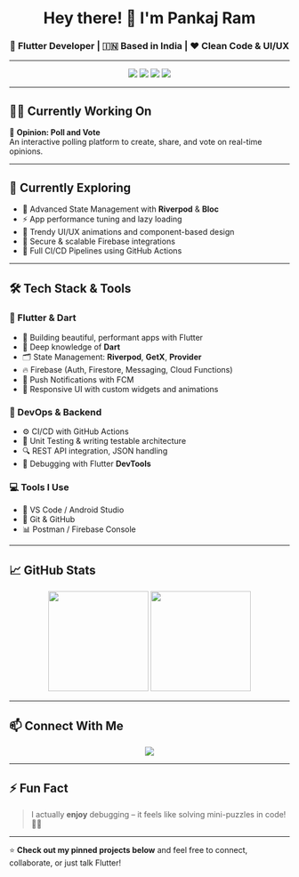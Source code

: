 <h1 align="center">Hey there! 👋 I'm Pankaj Ram</h1>
<h3 align="center">🚀 Flutter Developer | 🇮🇳 Based in India | ❤️ Clean Code & UI/UX</h3>

---

<p align="center">
  <img src="https://img.shields.io/badge/Flutter-Expert-blue?logo=flutter&logoColor=white&style=flat-square" />
  <img src="https://img.shields.io/badge/Dart-Lover-0175C2?logo=dart&logoColor=white&style=flat-square" />
  <img src="https://img.shields.io/badge/Firebase-Integrated-FFCA28?logo=firebase&logoColor=white&style=flat-square" />
  <img src="https://img.shields.io/badge/State%20Management-GetX|Riverpod-brightgreen?style=flat-square" />
</p>

---

## 👨‍💻 Currently Working On
🎯 **Opinion: Poll and Vote**  
An interactive polling platform to create, share, and vote on real-time opinions.

---

## 🌱 Currently Exploring
- 🔁 Advanced State Management with **Riverpod** & **Bloc**
- ⚡ App performance tuning and lazy loading
- 🎨 Trendy UI/UX animations and component-based design
- 🔐 Secure & scalable Firebase integrations
- 🔧 Full CI/CD Pipelines using GitHub Actions

---

## 🛠 Tech Stack & Tools

### 🔹 Flutter & Dart
- 📱 Building beautiful, performant apps with Flutter
- 🧠 Deep knowledge of **Dart**
- 🗂 State Management: **Riverpod**, **GetX**, **Provider**
- 🔥 Firebase (Auth, Firestore, Messaging, Cloud Functions)
- 🔔 Push Notifications with FCM
- 🧩 Responsive UI with custom widgets and animations

### 🔸 DevOps & Backend
- ⚙️ CI/CD with GitHub Actions
- 🧪 Unit Testing & writing testable architecture
- 🔍 REST API integration, JSON handling
- 🔎 Debugging with Flutter **DevTools**

### 💻 Tools I Use
- 💬 VS Code / Android Studio
- 🔧 Git & GitHub
- 📊 Postman / Firebase Console

---

## 📈 GitHub Stats

<p align="center">
  <img src="https://github-readme-stats.vercel.app/api?username=pankajram&show_icons=true&theme=radical&count_private=true" height="180"/>
  <img src="https://github-readme-stats.vercel.app/api/top-langs/?username=pankajram&layout=compact&theme=radical" height="180"/>
</p>

---

## 📫 Connect With Me

<p align="center">
  <a href="https://www.linkedin.com/in/pankaj-ram-ab85ba271/">
    <img src="https://img.shields.io/badge/LinkedIn-Pankaj%20Ram-blue?logo=linkedin&style=for-the-badge" />
  </a>
</p>

---

## ⚡ Fun Fact

> I actually **enjoy** debugging – it feels like solving mini-puzzles in code! 🧩🐞

---

⭐ **Check out my pinned projects below** and feel free to connect, collaborate, or just talk Flutter!
